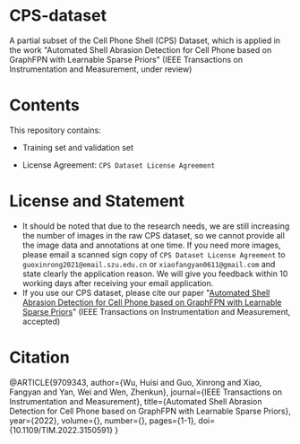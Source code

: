 # CPS-dataset
A partial subset of the Cell Phone Shell (CPS) Dataset, which is applied in the work "Automated Shell Abrasion Detection for Cell Phone based on GraphFPN with Learnable Sparse Priors" (IEEE Transactions on Instrumentation and Measurement, under review)

# Contents
This repository contains:
* Training set and validation set
<!-- * Corresponding annotation JSON files with two annotation formats: <br>
 	* the coco format: `annotation_coco.json` <br>
 	* the VIA format (generated by VGG Image Annotator): `via_region_data.json` -->
* License Agreement: `CPS Dataset License Agreement`

# License and Statement
* It should be noted that due to the research needs, we are still increasing the number of images in the raw CPS dataset, so we cannot provide all the image data and annotations at one time. If you need more images, please email a scanned sign copy of `CPS Dataset License Agreement` to `guoxinrong2021@email.szu.edu.cn` or `xiaofangyan0611@gmail.com` and state clearly the application reason. We will give you feedback within 10 working days after receiving your email application.
* If you use our CPS dataset, please cite our paper "[Automated Shell Abrasion Detection for Cell Phone based on GraphFPN with Learnable Sparse Priors](https://ieeexplore.ieee.org/document/9709343)" (IEEE Transactions on Instrumentation and Measurement, accepted)

# Citation
@ARTICLE{9709343,
  author={Wu, Huisi and Guo, Xinrong and Xiao, Fangyan and Yan, Wei and Wen, Zhenkun},
  journal={IEEE Transactions on Instrumentation and Measurement}, 
  title={Automated Shell Abrasion Detection for Cell Phone based on GraphFPN with Learnable Sparse Priors}, 
  year={2022},
  volume={},
  number={},
  pages={1-1},
  doi={10.1109/TIM.2022.3150591}
}
